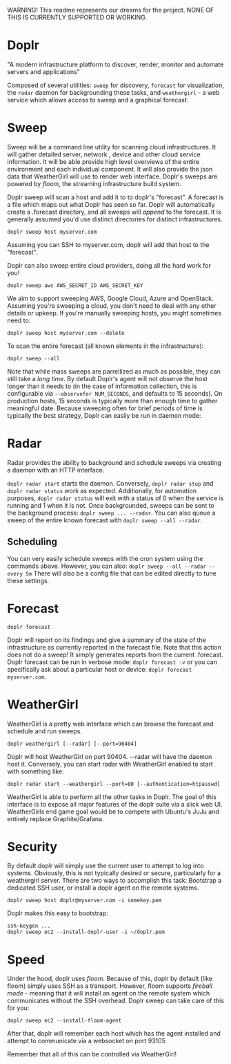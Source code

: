 WARNING! This readme represents our dreams for the project. NONE OF THIS IS CURRENTLY SUPPORTED OR WORKING.


Doplr
==========
"A modern infrastructure platform to discover, render, monitor and automate servers and applications"

Composed of several utilities: `sweep` for discovery, `forecast` for visualization, the `radar` daemon for backgrounding these tasks, and `weathergirl` - a web service which allows access to sweep and a graphical forecast.

# Sweep

Sweep will be a command line utility for scanning cloud infrastructures. It will gather detailed server, network , device and other cloud service information. It will be able provide high level overviews of the entire environment and each individual component. It will also provide the json data that WeatherGirl will use to render web interface. Doplr's sweeps are powered by _floom_, the streaming infrastructure build system.

Doplr sweep will scan a host and add it to to doplr's "forecast". A forecast is a file which maps out what Doplr has seen so far. Doplr will automatically create a .forecast directory, and all sweeps will _append_ to the forecast. It is generally assumed you'd use distinct directories for distinct infrastructures.

    doplr sweep host myserver.com

Assuming you can SSH to myserver.com, doplr will add that host to the "forecast".

Doplr can also sweep entire cloud providers, doing all the hard work for you!

    doplr sweep aws AWS_SECRET_ID AWS_SECRET_KEY

We aim to support sweeping AWS, Google Cloud, Azure and OpenStack. Assuming you're sweeping a cloud, you don't need to deal with any other details or upkeep. If you're manually sweeping hosts, you might sometimes need to:

    doplr sweep host myserver.com --delete

To scan the entire forecast (all known elements in the infrastructure):

    doplr sweep --all

Note that while mass sweeps are parrellized as much as possible, they can still take a _long time_. By default Doplr's agent will not observe the host longer than it needs to (in the case of information collection, this is configurable via `--observefor NUM_SECONDS`, and defaults to 15 seconds). On production hosts, 15 seconds is typically more than enough time to gather meaningful date. Because sweeping often for brief periods of time is typically the best strategy, Doplr can easily be run in daemon mode:

# Radar

Radar provides the ability to background and schedule sweeps via creating a daemon with an HTTP interface.

`doplr radar start` starts the daemon. Conversely, `doplr radar stop` and `doplr radar status` work as expected. Additionally, for automation purposes, `doplr radar status` will exit with a status of 0 when the service is running and 1 when it is not. Once backgrounded, sweeps can be sent to the background process: `doplr sweep ... --radar`. You can also queue a sweep of the entire known forecast with `doplr sweep --all --radar`.

## Scheduling

You can very easily schedule sweeps with the cron system using the commands above. However, you can also: `doplr sweep --all --radar --every 5m`
There will also be a config file that can be edited directly to tune these settings.

# Forecast

    doplr forecast

Doplr will report on its findings and give a summary of the state of the infrastructure as currently reported in the forecast file. Note that this action does not do a sweep! It simply generates reports from the current .forecast. Doplr forecast can be run in verbose mode: `doplr forecast -v` or you can specifically ask about a particular host or device: `doplr forecast myserver.com`.

# WeatherGirl

WeatherGirl is a pretty web interface which can browse the forecast and schedule and run sweeps.

    doplr weathergirl [--radar] [--port=90404]

Doplr will host WeatherGirl on port 90404. --radar will have the daemon host it. Conversely, you can start radar with WeatherGirl enabled to start with something like:

    doplr radar start --weathergirl --port=80 [--authentication=htpasswd]

WeatherGirl is able to perform all the other tasks in Doplr. The goal of this interface is to expose all major features of the doplr suite via a slick web UI. WeatherGirls end game goal would be to compete with Ubuntu's JuJu and entirely replace Graphite/Grafana.

# Security

By default doplr will simply use the current user to attempt to log into systems. Obviously, this is not typically desired or secure, particularly for a weathergirl server. There are two ways to accomplish this task: Bootstrap a dedicated SSH user, or install a doplr agent on the remote systems.

    doplr sweep host doplr@myserver.com -i somekey.pem

Doplr makes this easy to bootstrap:

    ssh-keygen ...
    doplr sweep ec2 --install-doplr-user -i ~/doplr.pem

# Speed

Under the hood, doplr uses _floom_. Because of this, doplr by default (like floom) simply uses SSH as a transport. However, floom supports _fireball mode_ - meaning that it will install an agent on the remote system which communicates without the SSH overhead. Doplr sweep can take care of this for you:

    doplr sweep ec2 --install-floom-agent

After that, doplr will remember each host which has the agent installed and attempt to communicate via a websocket on port 93105

Remember that all of this can be controlled via WeatherGirl!
